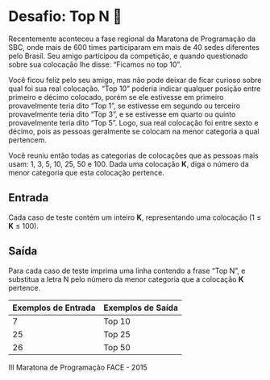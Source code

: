 # Desafio: Top N :medal_sports:

Recentemente aconteceu a fase regional da Maratona de Programação da SBC, onde mais de 600 times participaram em mais de 40 sedes diferentes pelo Brasil. Seu amigo participou da competição, e quando questionado sobre sua colocação lhe disse: “Ficamos no top 10”.

Você ficou feliz pelo seu amigo, mas não pode deixar de ficar curioso sobre qual foi sua real colocação. “Top 10” poderia indicar qualquer posição entre primeiro e décimo colocado, porém se ele estivesse em primeiro provavelmente teria dito “Top 1”, se estivesse em segundo ou terceiro provavelmente teria dito “Top 3”, e se estivesse em quarto ou quinto provavelmente teria dito “Top 5”. Logo, sua real colocação foi entre sexto e décimo, pois as pessoas geralmente se colocam na menor categoria a qual pertencem.

Você reuniu então todas as categorias de colocações que as pessoas mais usam: 1, 3, 5, 10, 25, 50 e 100. Dada uma colocação **K**, diga o número da menor categoria que esta colocação pertence.

## Entrada

Cada caso de teste contém um inteiro **K**, representando uma colocação (1 ≤ **K** ≤ 100).

## Saída

Para cada caso de teste imprima uma linha contendo a frase “Top N”, e substitua a letra N pelo número da menor categoria que a colocação **K** pertence.

 

| Exemplos de Entrada | Exemplos de Saída |
| ------------------- | ----------------- |
| 7                   | Top 10            |
| 25                  | Top 25            |
| 26                  | Top 50            |

 

III Maratona de Programação FACE - 2015